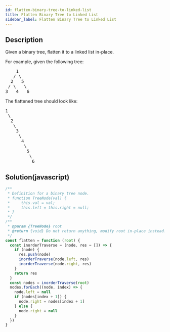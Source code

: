 ```yaml
---
id: flatten-binary-tree-to-linked-list
title: Flatten Binary Tree to Linked List
sidebar_label: Flatten Binary Tree to Linked List
---
```

## Description
<div class="description">
<p>Given a binary tree, flatten it to a linked list in-place.</p>

<p>For example, given the following tree:</p>

<pre>
    1
   / \
  2   5
 / \   \
3   4   6
</pre>

<p>The flattened tree should look like:</p>

<pre>
1
 \
  2
   \
    3
     \
      4
       \
        5
         \
          6
</pre>

</div>

## Solution(javascript)
```javascript
/**
 * Definition for a binary tree node.
 * function TreeNode(val) {
 *     this.val = val;
 *     this.left = this.right = null;
 * }
 */
/**
 * @param {TreeNode} root
 * @return {void} Do not return anything, modify root in-place instead.
 */
const flatten = function (root) {
  const inorderTraverse = (node, res = []) => {
    if (node) {
      res.push(node)
      inorderTraverse(node.left, res)
      inorderTraverse(node.right, res)
    }
    return res
  }
  const nodes = inorderTraverse(root)
  nodes.forEach((node, index) => {
    node.left = null
    if (nodes[index + 1]) {
      node.right = nodes[index + 1]
    } else {
      node.right = null
    }
  })
}
```